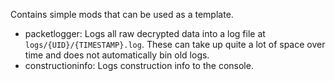 Contains simple mods that can be used as a template.

- packetlogger: Logs all raw decrypted data into a log file at `logs/{UID}/{TIMESTAMP}.log`. These can take up quite a lot of space over time and does not automatically bin old logs.
- constructioninfo: Logs construction info to the console.